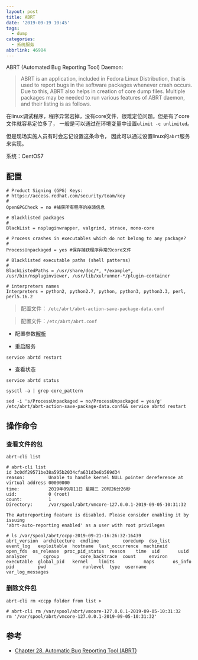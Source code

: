 ```yaml
---
layout: post
title: ABRT
date: '2019-09-19 10:45'
tags:
  - dump
categories:
  - 系统服务
abbrlink: 46984
---
```


ABRT (Automated Bug Reporting Tool) Daemon:

>ABRT is an application, included in Fedora Linux Distribution, that is used to report bugs in the software packages whenever crash occurs. Due to this, ABRT also helps in creation of core dump files. Multiple packages may be needed to run various features of ABRT daemon, and their listing is as follows.

在linux调试程序，程序异常宕掉，没有core文件，很难定位问题。但是有了core文件就容易定位多了， 一般是可以通过在环境变量中设置`ulimit -c unlimited`。

但是现场实施人员有时会忘记设置这条命令， 因此可以通过设置linux的`abrt`服务来实现。


<!--more-->

系统：CentOS7


## 配置

```
# Product Signing (GPG) Keys:
# https://access.redhat.com/security/team/key
#
OpenGPGCheck = no #捕获所有程序的崩溃信息

# Blacklisted packages
#
BlackList = nspluginwrapper, valgrind, strace, mono-core

# Process crashes in executables which do not belong to any package?
#
ProcessUnpackaged = yes #保存捕获程序异常的core文件

# Blacklisted executable paths (shell patterns)
#
BlackListedPaths = /usr/share/doc/*, */example*, /usr/bin/nspluginviewer, /usr/lib/xulrunner-*/plugin-container

# interpreters names
Interpreters = python2, python2.7, python, python3, python3.3, perl, perl5.16.2
```
> 配置文件： `/etc/abrt/abrt-action-save-package-data.conf`

> 配置文件：`/etc/abrt/abrt.conf`

- 配置参数[解析](https://docs.fedoraproject.org/en-US/Fedora/14/html/Deployment_Guide/configuring.html)

- 重启服务
```
service abrtd restart
```

- 查看状态
```
service abrtd status
```

```
sysctl -a | grep core_pattern
```

``` shell
sed -i 's/ProcessUnpackaged = no/ProcessUnpackaged = yes/g' /etc/abrt/abrt-action-save-package-data.conf&& service abrtd restart
```

## 操作命令

### 查看文件的包

```
abrt-cli list
```
```
# abrt-cli list
id 3c0df29571be38a595b2034cfa631d3e6b569d34
reason:         Unable to handle kernel NULL pointer dereference at virtual address 00000000
time:           2019年09月11日 星期三 20时26分26秒
uid:            0 (root)
count:          1
Directory:      /var/spool/abrt/vmcore-127.0.0.1-2019-09-05-10:31:32

The Autoreporting feature is disabled. Please consider enabling it by issuing
'abrt-auto-reporting enabled' as a user with root privileges
```

```
# ls /var/spool/abrt/ccpp-2019-09-21-16:26:32-16439
abrt_version  architecture  cmdline         coredump  dso_list  event_log   exploitable  hostname  last_occurrence  machineid  open_fds  os_release  proc_pid_status  reason    time  uid       uuid
analyzer      cgroup        core_backtrace  count     environ   executable  global_pid   kernel    limits           maps       os_info   pid         pwd              runlevel  type  username  var_log_messages
```

### 删除文件包

```
abrt-cli rm <ccpp folder from list >
```

```
# abrt-cli rm /var/spool/abrt/vmcore-127.0.0.1-2019-09-05-10:31:32
rm '/var/spool/abrt/vmcore-127.0.0.1-2019-09-05-10:31:32'
```

## 参考

- [Chapter 28. Automatic Bug Reporting Tool (ABRT)](https://access.redhat.com/documentation/en-us/red_hat_enterprise_linux/6/html/deployment_guide/ch-abrt)
